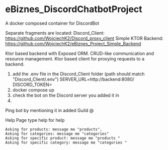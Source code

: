 # eBiznes_DiscordChatbotProject
A docker composed container for DiscordBot

Separate fragments are located:
Discord_Client: https://github.com/WojciechK2/Discord_proxy_client
Simple KTOR Backend: https://github.com/WojciechK2/eBiznes_Project_Simple_Backend

Ktor based backend with Exposed ORM. 
CRUD-like communication and resource management. 
Ktor based client for proxying requests to a backend.

1. add the .env file in the Discord_Client folder (path should match "Discord_Client/.env")
	SERVER_URL=http://backend:8080/
	DISCORD_TOKEN=<your token>
2. 
	docker compose up
3.
	check the bot on the Discord server you added it in
4.

Ping bot by mentioning it in added Guild @<KTORBOT> <command>

Help Page
	type help for help
	
	Asking for products: message me "products",
	Asking for categories: message me "categories"
	Asking for specific product: message me "products "
	Asking for specific category: message me "categories "
